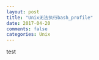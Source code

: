 ```yaml
---
layout: post
title: "Unix无法执行bash_profile"
date: 2017-04-20
comments: false
categories: Unix
---
```


test
